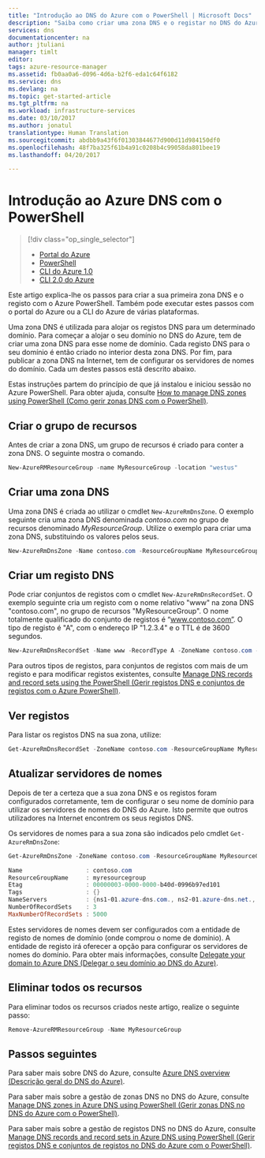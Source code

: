 ```yaml
---
title: "Introdução ao DNS do Azure com o PowerShell | Microsoft Docs"
description: "Saiba como criar uma zona DNS e o registar no DNS do Azure. Este é um guia passo a passo para criar e gerir a sua primeira zona DNS e registar com o PowerShell."
services: dns
documentationcenter: na
author: jtuliani
manager: timlt
editor: 
tags: azure-resource-manager
ms.assetid: fb0aa0a6-d096-4d6a-b2f6-eda1c64f6182
ms.service: dns
ms.devlang: na
ms.topic: get-started-article
ms.tgt_pltfrm: na
ms.workload: infrastructure-services
ms.date: 03/10/2017
ms.author: jonatul
translationtype: Human Translation
ms.sourcegitcommit: abdbb9a43f6f01303844677d900d11d984150df0
ms.openlocfilehash: 48f7ba325f61b4a91c0208b4c99058da801bee19
ms.lasthandoff: 04/20/2017

---
```


# <a name="get-started-with-azure-dns-using-powershell"></a>Introdução ao Azure DNS com o PowerShell

> [!div class="op_single_selector"]
> * [Portal do Azure](dns-getstarted-portal.md)
> * [PowerShell](dns-getstarted-powershell.md)
> * [CLI do Azure 1.0](dns-getstarted-cli-nodejs.md)
> * [CLI 2.0 do Azure](dns-getstarted-cli.md)

Este artigo explica-lhe os passos para criar a sua primeira zona DNS e o registo com o Azure PowerShell. Também pode executar estes passos com o portal do Azure ou a CLI do Azure de várias plataformas.

Uma zona DNS é utilizada para alojar os registos DNS para um determinado domínio. Para começar a alojar o seu domínio no DNS do Azure, tem de criar uma zona DNS para esse nome de domínio. Cada registo DNS para o seu domínio é então criado no interior desta zona DNS. Por fim, para publicar a zona DNS na Internet, tem de configurar os servidores de nomes do domínio. Cada um destes passos está descrito abaixo.

Estas instruções partem do princípio de que já instalou e iniciou sessão no Azure PowerShell. Para obter ajuda, consulte [How to manage DNS zones using PowerShell (Como gerir zonas DNS com o PowerShell)](dns-operations-dnszones.md).

## <a name="create-the-resource-group"></a>Criar o grupo de recursos

Antes de criar a zona DNS, um grupo de recursos é criado para conter a zona DNS. O seguinte mostra o comando.

```powershell
New-AzureRMResourceGroup -name MyResourceGroup -location "westus"
```

## <a name="create-a-dns-zone"></a>Criar uma zona DNS

Uma zona DNS é criada ao utilizar o cmdlet `New-AzureRmDnsZone`. O exemplo seguinte cria uma zona DNS denominada *contoso.com* no grupo de recursos denominado *MyResourceGroup*. Utilize o exemplo para criar uma zona DNS, substituindo os valores pelos seus.

```powershell
New-AzureRmDnsZone -Name contoso.com -ResourceGroupName MyResourceGroup
```

## <a name="create-a-dns-record"></a>Criar um registo DNS

Pode criar conjuntos de registos com o cmdlet `New-AzureRmDnsRecordSet`. O exemplo seguinte cria um registo com o nome relativo "www" na zona DNS "contoso.com", no grupo de recursos "MyResourceGroup". O nome totalmente qualificado do conjunto de registos é “www.contoso.com”. O tipo de registo é "A", com o endereço IP "1.2.3.4" e o TTL é de 3600 segundos.

```powershell
New-AzureRmDnsRecordSet -Name www -RecordType A -ZoneName contoso.com -ResourceGroupName MyResourceGroup -Ttl 3600 -DnsRecords (New-AzureRmDnsRecordConfig -IPv4Address "1.2.3.4")
```

Para outros tipos de registos, para conjuntos de registos com mais de um registo e para modificar registos existentes, consulte [Manage DNS records and record sets using the PowerShell (Gerir registos DNS e conjuntos de registos com o Azure PowerShell)](dns-operations-recordsets.md). 


## <a name="view-records"></a>Ver registos

Para listar os registos DNS na sua zona, utilize:

```powershell
Get-AzureRmDnsRecordSet -ZoneName contoso.com -ResourceGroupName MyResourceGroup
```


## <a name="update-name-servers"></a>Atualizar servidores de nomes

Depois de ter a certeza que a sua zona DNS e os registos foram configurados corretamente, tem de configurar o seu nome de domínio para utilizar os servidores de nomes do DNS do Azure. Isto permite que outros utilizadores na Internet encontrem os seus registos DNS.

Os servidores de nomes para a sua zona são indicados pelo cmdlet `Get-AzureRmDnsZone`:

```powershell
Get-AzureRmDnsZone -ZoneName contoso.com -ResourceGroupName MyResourceGroup

Name                  : contoso.com
ResourceGroupName     : myresourcegroup
Etag                  : 00000003-0000-0000-b40d-0996b97ed101
Tags                  : {}
NameServers           : {ns1-01.azure-dns.com., ns2-01.azure-dns.net., ns3-01.azure-dns.org., ns4-01.azure-dns.info.}
NumberOfRecordSets    : 3
MaxNumberOfRecordSets : 5000
```

Estes servidores de nomes devem ser configurados com a entidade de registo de nomes de domínio (onde comprou o nome de domínio). A entidade de registo irá oferecer a opção para configurar os servidores de nomes do domínio. Para obter mais informações, consulte [Delegate your domain to Azure DNS (Delegar o seu domínio ao DNS do Azure)](dns-domain-delegation.md).

## <a name="delete-all-resources"></a>Eliminar todos os recursos

Para eliminar todos os recursos criados neste artigo, realize o seguinte passo:

```powershell
Remove-AzureRMResourceGroup -Name MyResourceGroup
```

## <a name="next-steps"></a>Passos seguintes

Para saber mais sobre DNS do Azure, consulte [Azure DNS overview (Descrição geral do DNS do Azure)](dns-overview.md).

Para saber mais sobre a gestão de zonas DNS no DNS do Azure, consulte [Manage DNS zones in Azure DNS using PowerShell (Gerir zonas DNS no DNS do Azure com o PowerShell)](dns-operations-dnszones.md).

Para saber mais sobre a gestão de registos DNS no DNS do Azure, consulte [Manage DNS records and record sets in Azure DNS using PowerShell (Gerir registos DNS e conjuntos de registos no DNS do Azure com o PowerShell)](dns-operations-recordsets.md).


